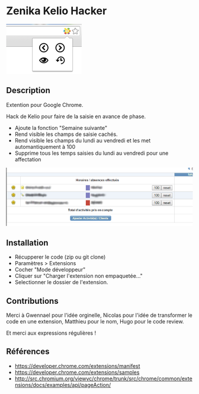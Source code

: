 # Zenika Kelio Hacker #

![](help01.png)

## Description ##

Extention pour Google Chrome.

Hack de Kelio pour faire de la saisie en avance de phase.

- Ajoute la fonction "Semaine suivante"
- Rend visible les champs de saisie cachés.
- Rend visible les champs du lundi au vendredi et les met automantiquement à 100
- Supprime tous les temps saisies du lundi au vendredi pour une affectation

![](help02.png)

## Installation ##

- Récupperer le code (zip ou git clone)
- Paramètres > Extensions
- Cocher "Mode développeur"
- Cliquer sur "Charger l'extension non empaquetée..."
- Selectionner le dossier de l'extension.

## Contributions ##

Merci à Gwennael pour l'idée orginelle, Nicolas pour l'idée de transformer le code en une extension, Matthieu pour le nom, Hugo pour le code review.

Et merci aux expressions régulières !

## Références ##

- https://developer.chrome.com/extensions/manifest
- https://developer.chrome.com/extensions/samples
- http://src.chromium.org/viewvc/chrome/trunk/src/chrome/common/extensions/docs/examples/api/pageAction/
